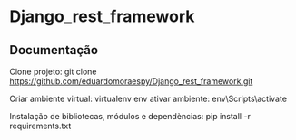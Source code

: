 # Django_rest_framework


## Documentação


Clone projeto: git clone https://github.com/eduardomoraespy/Django_rest_framework.git

Criar ambiente virtual: virtualenv env ativar ambiente: env\Scripts\activate

Instalação de bibliotecas, módulos e dependèncias: pip install -r requirements.txt
